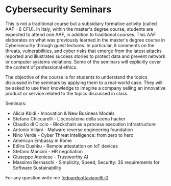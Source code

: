 # Cybersecurity Seminars

This is not a traditional course but a subsidiary formative activity (called AAF - 6 CFU). In Italy, within the master's degree course, students are expected to attend one AAF, in addition to traditional courses. This AAF elaborates on what was previously learned in the master's degree course in Cybersecurity through guest lectures. In particular, it comments on the threats, vulnerabilities, and cyber risks that emerge from the latest attacks reported and illustrates success stories to protect data and prevent network or computer systems violations. Some of the seminars will explicitly cover the content of professional ethics.

The objective of the course is for students to understand the topics discussed in the seminars by applying them to a real-world case. They will be asked to use their knowledge to imagine a company selling an innovative product or service related to the topics discussed in class.

Seminars:

- Alicia Kbidi - Innovation & New Business Models
- Stefano Chiccarelli - L'ecosistema della scena hacker
- Claudio di Ciccio - Blockchain as a process execution infrastructure
- Antonio Villani - Malware reverse engineering foundation
- Nino Verde - Cyber Threat Intelligence: from zero to hero
- American Embassy in Rome
- Edlira Dushku - Remote attestation on IoT devices
- Stefano Mancini - HR negotiation
- Giuseppe Ateniese - Trustworthy AI
- Massimo Bernaschi - Simplicity, Speed, Security: 3S requirements for Software Sustainability

For any question write me ([edoardoottavianelli.it](https://www.edoardoottavianelli.it/))

